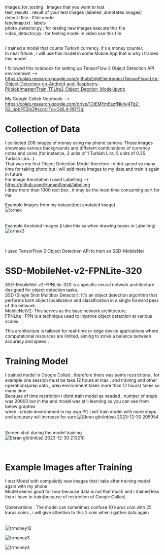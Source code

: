 images_for_testing : Images that you want to test <br>
test_results : result of your test images (labeled ,annotated images)<br>
detect.tflite : tflite model<br>
labelmap.txt : labels <br>
photo_detector.py : for testing new images execute this file<br>
video_detector.py : for testing model in video use this file <br><br>


I trained a model that counts Turkish currency, it's a money counter.<br>
In near future , i will use this model in some Mobile App that is why i trained this model<br>

I followed this notebook for setting up TensorFlow 2 Object Detection API environment --> https://colab.research.google.com/github/EdjeElectronics/TensorFlow-Lite-Object-Detection-on-Android-and-Raspberry-Pi/blob/master/Train_TFLite2_Object_Detction_Model.ipynb<br>

My Google Collab Notebook -->  https://colab.research.google.com/drive/1CtEMYm5szfNkrkj4Tg2-S2_opbPE3lbZ#scrollTo=OzlL4-ROf3gI 



# Collection of Data
I collected 208 images of money using my phone camera. These images showcase various backgrounds and different combinations of currency notes and coins (for instance, 3 units of 1 Turkish Lira, 5 units of 0.25 Turkish Lira...).<br> That was my first Object Detection Model therefore i didnt spend so many time for taking photo but i will add more images to my data and train it again in future<br>
For image Annotation i used  LabelImg --> https://github.com/HumanSignal/labelImg<br>
I draw more than 1000  rect box , it may be the most time consuming part for me<br>

Example Images from my dataset(not anotated image)<br>
 ![ornek](https://github.com/siromermer/Money-Counter-TurkishCurrency/assets/113242649/68b711a5-5e8a-4e81-978a-2b720c51de46)
<br><br><br>
Example Anotated Images (i take this ss when drawing boxes in LabelImg)
<br>
![ornek3](https://github.com/siromermer/Money-Counter-TurkishCurrency/assets/113242649/5807265f-2eb4-4dc0-95dc-645dd6391b3d)
<br><br><br>
 
I used TensorFlow 2 Object Detection API to train an SSD-MobileNet <br>

# SSD-MobileNet-v2-FPNLite-320 <br>
SSD-MobileNet-v2-FPNLite-320 is a specific neural network architecture designed for object detection tasks.<br>
SSD (Single Shot Multibox Detector): It's an object detection algorithm that performs both object localization and classification in a single forward pass of the network.<br>
MobileNetV2: This serves as the base network architecture. <br>
FPNLite : FPN is a technique used to improve object detection at various scales. <br>

This architecture is tailored for real-time or edge device applications where computational resources are limited, aiming to strike a balance between accuracy and speed .<br>

# Training Model
I trained model in Google Collab , therefore there was some restrictions ,  for example one session must be take 12 hours at max  , and training and other operations(prep data , prep environment takes more than 12 hours) takes so many time <br>
Because of time restriction i didnt train model as needed , number of steps  was 20000 but in the end model was still learning as you can see from below graphes   <br>
when i create environment in my own PC i will train model with more steps and accuracy will increase for sure
![Ekran görüntüsü 2023-12-30 205954](https://github.com/siromermer/Money-Counter-TurkishCurrency/assets/113242649/0e130ccb-2ed0-48e0-8dd9-859add1c5d95)
<br><br>  <br>Screen shot during the model training <br>
![Ekran görüntüsü 2023-12-30 210210](https://github.com/siromermer/Money-Counter-TurkishCurrency/assets/113242649/92f31066-af02-456a-9c5a-283be1adf5e8)
 
<br>

# Example Images after Training 
I test Model with compeletly new images that i take after training model again with my phone<br>
Model seems good for now because data is not that much and i trained less than i have to train(because of restriction of Google Collab)
<br><br>
Observations : The model can sometimes confuse 10 kurus coin with 25 kurus coins , i will give attention to this 2 coin when i gather data again  
<br>
<br>
![trmoney12](https://github.com/siromermer/Money-Counter-TurkishCurrency/assets/113242649/869df338-109a-43f3-ab6f-4a09b57af2d9)

![trmoney3](https://github.com/siromermer/Money-Counter-TurkishCurrency/assets/113242649/a0be252f-1c8b-4272-9087-b70bbb2ce02b)

![trmoney4](https://github.com/siromermer/Money-Counter-TurkishCurrency/assets/113242649/be7102f2-281e-4b90-8dc6-d40637743fb4)
